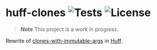 # huff-clones ![Tests](https://img.shields.io/github/workflow/status/clabby/clones-with-immutable-args-huff/Tests/master?label=Tests) ![License](https://img.shields.io/github/license/clabby/clones-with-immutable-args-huff?label=License)

> **Note**
> This project is a work in progress.

Rewrite of [clones-with-immutable-args](https://github.com/wighawag/clones-with-immutable-args) in [Huff](https://github.com/huff-language).